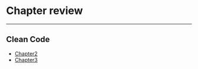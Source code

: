 # Chapter review
---
## Clean Code
- [Chapter2](./cleancode%20chapter2.md)
- [Chapter3](./cleancode%20chapter3.md)